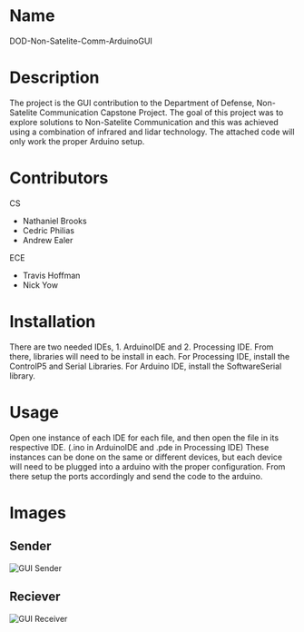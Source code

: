 # Name
DOD-Non-Satelite-Comm-ArduinoGUI

# Description
The project is the GUI contribution to the Department of Defense,
Non-Satelite Communication Capstone Project. The goal of this project was to explore solutions to
Non-Satelite Communication and this was achieved using a combination of infrared and lidar technology.
The attached code will only work the proper Arduino setup.

# Contributors
CS
 - Nathaniel Brooks
 - Cedric Philias
 - Andrew Ealer

ECE
 - Travis Hoffman
 - Nick Yow

# Installation
There are two needed IDEs, 1. ArduinoIDE and 2. Processing IDE. From there, 
libraries will need to be install in each. For Processing IDE, install the ControlP5 and Serial Libraries. 
For Arduino IDE, install the SoftwareSerial library.
# Usage
Open one instance of each IDE for each file, and then open the file in its respective IDE. 
(.ino in ArduinoIDE and .pde in Processing IDE)
These instances can be done on the same or different devices, but each device will need to be plugged
into a arduino with the proper configuration. From there setup the ports accordingly and send the code
to the arduino.

# Images
## Sender
![GUI Sender](https://cdn.discordapp.com/attachments/522614657400176650/972234251481255966/GUI_Sender.png)
## Reciever
![GUI Receiver](https://cdn.discordapp.com/attachments/522614657400176650/972234251179270144/GUI_Receiver.png)

